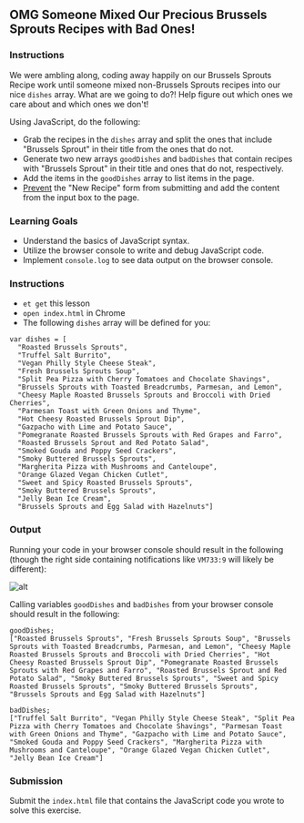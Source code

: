 ## OMG Someone Mixed Our Precious Brussels Sprouts Recipes with Bad Ones!

### Instructions
We were ambling along, coding away happily on our Brussels Sprouts Recipe work until someone mixed non-Brussels Sprouts recipes into our nice `dishes` array. What are we going to do?! Help figure out which ones we care about and which ones we don't!

Using JavaScript, do the following:

* Grab the recipes in the `dishes` array and split the ones that include "Brussels Sprout" in their title from the ones that do not.
* Generate two new arrays `goodDishes` and `badDishes` that contain recipes with "Brussels Sprout" in their title and ones that do not, respectively.
* Add the items in the `goodDishes` array to list items in the page.
* [Prevent](https://developer.mozilla.org/en-US/docs/Web/API/Event/preventDefault) the "New Recipe" form from submitting and add the content from the input box to the page.

### Learning Goals
* Understand the basics of JavaScript syntax.
* Utilize the browser console to write and debug JavaScript code.
* Implement `console.log` to see data output on the browser console.

### Instructions

* `et get` this lesson
* `open index.html` in Chrome
* The following `dishes` array will be defined for you:

```
var dishes = [
  "Roasted Brussels Sprouts",
  "Truffel Salt Burrito",
  "Vegan Philly Style Cheese Steak",
  "Fresh Brussels Sprouts Soup",
  "Split Pea Pizza with Cherry Tomatoes and Chocolate Shavings",
  "Brussels Sprouts with Toasted Breadcrumbs, Parmesan, and Lemon",
  "Cheesy Maple Roasted Brussels Sprouts and Broccoli with Dried Cherries",
  "Parmesan Toast with Green Onions and Thyme",
  "Hot Cheesy Roasted Brussels Sprout Dip",
  "Gazpacho with Lime and Potato Sauce",
  "Pomegranate Roasted Brussels Sprouts with Red Grapes and Farro",
  "Roasted Brussels Sprout and Red Potato Salad",
  "Smoked Gouda and Poppy Seed Crackers",
  "Smoky Buttered Brussels Sprouts",
  "Margherita Pizza with Mushrooms and Canteloupe",
  "Orange Glazed Vegan Chicken Cutlet",
  "Sweet and Spicy Roasted Brussels Sprouts",
  "Smoky Buttered Brussels Sprouts",
  "Jelly Bean Ice Cream",
  "Brussels Sprouts and Egg Salad with Hazelnuts"]
```

### Output

Running your code in your browser console should result in the following (though the right side containing notifications like `VM733:9` will likely be different):

![alt](http://i.imgur.com/hP4JSDV.png)

Calling variables `goodDishes` and `badDishes` from your browser console should result in the following:

```
goodDishes;
["Roasted Brussels Sprouts", "Fresh Brussels Sprouts Soup", "Brussels Sprouts with Toasted Breadcrumbs, Parmesan, and Lemon", "Cheesy Maple Roasted Brussels Sprouts and Broccoli with Dried Cherries", "Hot Cheesy Roasted Brussels Sprout Dip", "Pomegranate Roasted Brussels Sprouts with Red Grapes and Farro", "Roasted Brussels Sprout and Red Potato Salad", "Smoky Buttered Brussels Sprouts", "Sweet and Spicy Roasted Brussels Sprouts", "Smoky Buttered Brussels Sprouts", "Brussels Sprouts and Egg Salad with Hazelnuts"]
```

```
badDishes;
["Truffel Salt Burrito", "Vegan Philly Style Cheese Steak", "Split Pea Pizza with Cherry Tomatoes and Chocolate Shavings", "Parmesan Toast with Green Onions and Thyme", "Gazpacho with Lime and Potato Sauce", "Smoked Gouda and Poppy Seed Crackers", "Margherita Pizza with Mushrooms and Canteloupe", "Orange Glazed Vegan Chicken Cutlet", "Jelly Bean Ice Cream"]
```

### Submission
Submit the `index.html` file that contains the JavaScript code you wrote to solve this exercise.
